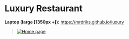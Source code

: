 # Luxury Restaurant

**Laptop (large [1350px +]):**
<https://mrdriks.github.io/luxury>

> [![Home page](https://s8.hostingkartinok.com/uploads/images/2020/10/b03e9b2f59ee9f10f5119803ac83b03d.png)](https://s8.hostingkartinok.com/uploads/images/2020/10/b03e9b2f59ee9f10f5119803ac83b03d.png)